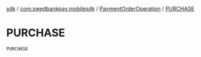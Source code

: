 [sdk](../../index.md) / [com.swedbankpay.mobilesdk](../index.md) / [PaymentOrderOperation](index.md) / [PURCHASE](./-p-u-r-c-h-a-s-e.md)

# PURCHASE

`PURCHASE`